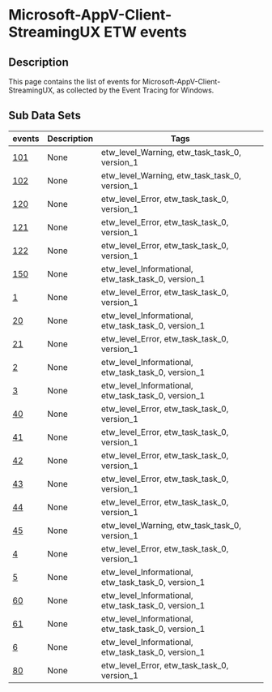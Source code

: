 # Microsoft-AppV-Client-StreamingUX ETW events

## Description
This page contains the list of events for Microsoft-AppV-Client-StreamingUX, as collected by the Event Tracing for Windows.

## Sub Data Sets
|events|Description|Tags|
|---|---|---|
|[101](events/event-101_v1.md)|None|etw_level_Warning, etw_task_task_0, version_1|
|[102](events/event-102_v1.md)|None|etw_level_Warning, etw_task_task_0, version_1|
|[120](events/event-120_v1.md)|None|etw_level_Error, etw_task_task_0, version_1|
|[121](events/event-121_v1.md)|None|etw_level_Error, etw_task_task_0, version_1|
|[122](events/event-122_v1.md)|None|etw_level_Error, etw_task_task_0, version_1|
|[150](events/event-150_v1.md)|None|etw_level_Informational, etw_task_task_0, version_1|
|[1](events/event-1_v1.md)|None|etw_level_Error, etw_task_task_0, version_1|
|[20](events/event-20_v1.md)|None|etw_level_Informational, etw_task_task_0, version_1|
|[21](events/event-21_v1.md)|None|etw_level_Error, etw_task_task_0, version_1|
|[2](events/event-2_v1.md)|None|etw_level_Informational, etw_task_task_0, version_1|
|[3](events/event-3_v1.md)|None|etw_level_Informational, etw_task_task_0, version_1|
|[40](events/event-40_v1.md)|None|etw_level_Error, etw_task_task_0, version_1|
|[41](events/event-41_v1.md)|None|etw_level_Error, etw_task_task_0, version_1|
|[42](events/event-42_v1.md)|None|etw_level_Error, etw_task_task_0, version_1|
|[43](events/event-43_v1.md)|None|etw_level_Error, etw_task_task_0, version_1|
|[44](events/event-44_v1.md)|None|etw_level_Error, etw_task_task_0, version_1|
|[45](events/event-45_v1.md)|None|etw_level_Warning, etw_task_task_0, version_1|
|[4](events/event-4_v1.md)|None|etw_level_Error, etw_task_task_0, version_1|
|[5](events/event-5_v1.md)|None|etw_level_Informational, etw_task_task_0, version_1|
|[60](events/event-60_v1.md)|None|etw_level_Informational, etw_task_task_0, version_1|
|[61](events/event-61_v1.md)|None|etw_level_Informational, etw_task_task_0, version_1|
|[6](events/event-6_v1.md)|None|etw_level_Informational, etw_task_task_0, version_1|
|[80](events/event-80_v1.md)|None|etw_level_Error, etw_task_task_0, version_1|
